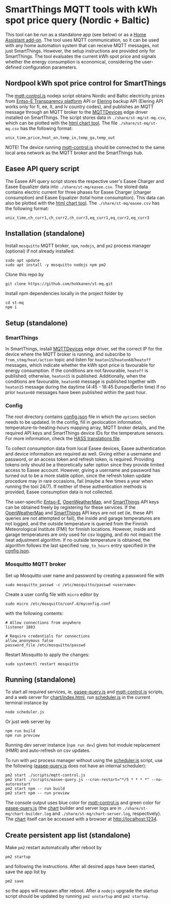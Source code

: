 
# SmartThings MQTT tools with kWh spot price query (Nordic + Baltic)

This tool can be run as a standalone app (see below) or as a [Home Assistant add-on](DOCS.md). The tool uses MQTT communication, so it can be used with any home automation system that can receive MQTT messages, not just SmartThings. However, the setup instructions are provided only for SmartThings. The tool evaluates the current kWh spot price and signals whether the energy consumption is economical, considering the user-defined configuration parameters.

## Nordpool kWh spot price control for SmartThings
The [mqtt-control.js](scripts/mqtt-control.js) nodejs script obtains Nordic and Baltic electricity prices from [Entso-E Transparency platform](https://transparency.entsoe.eu/) API or [Elering](https://dashboard.elering.ee/assets/api-doc.html) backup API (Elering API works only for fi, ee, lt, and lv country codes), and publishes an MQTT message through an MQTT broker to the [MQTTDevices](https://github.com/toddaustin07/MQTTDevices) edge driver installed on SmartThings. The script stores data in `./share/st-mq/st-mq.csv`, which can be plotted with the [html chart tool](chart/index.html). The file `./share/st-mq/st-mq.csv` has the following format:

```
unix_time,price,heat_on,temp_in,temp_ga,temp_out
```

NOTE! The device running [mqtt-control.js](scripts/mqtt-control.js) should be connected to the same local area network as the MQTT broker and the SmartThings hub.

## Easee API query script
The Easee API query script stores the respective user's Easee Charger and Easee Equalizer data into `./share/st-mq/easee.csv`. The stored data contains electric current for three phases for Easee Charger (charger consumption) and Easee Equalizer (total home consumption). This data can also be plotted with the [html chart tool](chart/index.html). The `./share/st-mq/easee.csv` has the following format:

```
unix_time,ch_curr1,ch_curr2,ch_curr3,eq_curr1,eq_curr2,eq_curr3
```

## Installation (standalone)
Install `mosquitto` MQTT broker, `npm`, `nodejs`, and `pm2` process manager (optional) if not already installed:
```
sudo apt update
sudo apt install -y mosquitto nodejs npm pm2
```

Clone this repo by
```
git clone https://github.com/hokkanen/st-mq.git
```

Install npm dependencies locally in the project folder by
```
cd st-mq
npm i
```

## Setup (standalone)

### SmartThings
In SmartThings, install [MQTTDevices](https://github.com/toddaustin07/MQTTDevices) edge driver, set the correct IP for the device where the MQTT broker is running, and subscribe to `from_stmq/heat/action` topic and listen for `heaton15`/`heaton60`/`heatoff` messages, which indicate whether the kWh spot price is favourable for energy consumption. If the conditions are not favourable, `heatoff` is published; otherwise, `heaton15` is published. Additionally, when the conditions are favourable, `heaton60` message is published together with `heaton15` message during the daytime (4:45 - 18:45 Europe/Berlin time) if no prior `heaton60` messages have been published within the past hour.

### Config
The root directory contains [config.json](config.json) file in which the `options` section needs to be updated. In the config, fill in geolocation information, temperature-to-heating-hours mapping array, MQTT broker details, and the required API keys and SmartThings device IDs for the temperature sensors. For more information, check the [HASS translations file](translations/en.yaml).

To collect consumption data from local Easee devices, Easee authentication and device information are required as well. Giving either a username and password, or an access token and refresh token, is required. Providing tokens only should be a theoretically safer option since they provide limited access to Easee account. However, giving a username and password has turned out to be a more stable option, since the refresh token update procedure may in rare occasions, fail (maybe a few times a year when running the tool 24/7). If neither of these authentication methods is provided, Easee consumption data is not collected.

The user-specific [Entso-E](https://transparency.entsoe.eu/), [OpenWeatherMap](https://home.openweathermap.org/), and [SmartThings](https://account.smartthings.com/tokens) API keys can be obtained freely by registering for these services. If the [OpenWeatherMap](https://home.openweathermap.org/) and [SmartThings](https://account.smartthings.com/tokens) API keys are not set (ie, these API queries are not attempted or fail), the inside and garage temperatures are not logged, and the outside temperature is queried from the Finnish Meteorological Institute (FMI) for finnish locations. However, inside and garage temperatures are only used for csv logging, and do not impact the heat adjustment algorithm. If no outside temperature is obtained, the algorithm follows the last specified `temp_to_hours` entry specified in the [config.json](config.json).

### Mosquitto MQTT broker
Set up Mosquitto user name and password by creating a password file with
```
sudo mosquitto_passwd -c /etc/mosquitto/passwd <username>
```
Create a user config file with `micro` editor by
```
sudo micro /etc/mosquitto/conf.d/myconfig.conf
```
with the following contents:
```
# Allow connections from anywhere
listener 1883

# Require credentials for connections
allow_anonymous false
password_file /etc/mosquitto/passwd
```
Restart Mosquitto to apply the changes:
```
sudo systemctl restart mosquitto
```

## Running (standalone)
To start all required services, ie, [easee-query.js](scripts/easee-query.js) and [mqtt-control.js](scripts/mqtt-control.js) scripts, and a web server for [chart/index.html](chart/index.html), run [scheduler.js](scheduler.js) in the current terminal instance by
```
node scheduler.js
```
Or just web server by
```
npm run build
npm run preview
```
Running dev server instance (`npm run dev`) gives hot module replacement (HMR) and auto-refresh on csv updates.

To run with `pm2` process manager without using the [scheduler.js](scheduler.js) script, use the following ([easee-query.js](scripts/easee-query.js) does not have an internal scheduler):
```
pm2 start ./scripts/mqtt-control.js
pm2 start ./scripts/easee-query.js --cron-restart="*/5 * * * *" --no-autorestart
pm2 start npm -- run build
pm2 start npm -- run preview
```
The console output uses blue color for [mqtt-control.js](scripts/mqtt-control.js) and green color for [easee-query.js](scripts/easee-query.js) (the [chart](chart/index.html) builder and server logs are in `./share/st-mq/chart-builder.log` and `./share/st-mq/chart-server.log`, respectively). The [chart](chart/index.html) itself can be accessed with a browser at [http://localhost:1234](http://localhost:1234).

## Create persistent app list (standalone)
Make `pm2` restart automatically after reboot by
```
pm2 startup
```
and following the instructions. After all desired apps have been started, save the app list by

```
pm2 save
```
so the apps will respawn after reboot. After a `nodejs` upgrade the startup script should be updated by running `pm2 unstartup` and `pm2 startup`.
